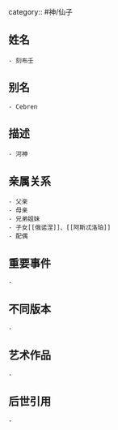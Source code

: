 category:: #神/仙子
## 姓名
	- 刻布壬
## 别名
	- Cebren
## 描述
	- 河神
## 亲属关系
	- 父亲
	- 母亲
	- 兄弟姐妹
	- 子女[[俄诺涅]]、[[阿斯忒洛珀]]
	- 配偶
## 重要事件
	-
## 不同版本
	-
## 艺术作品
	-
## 后世引用
	-
